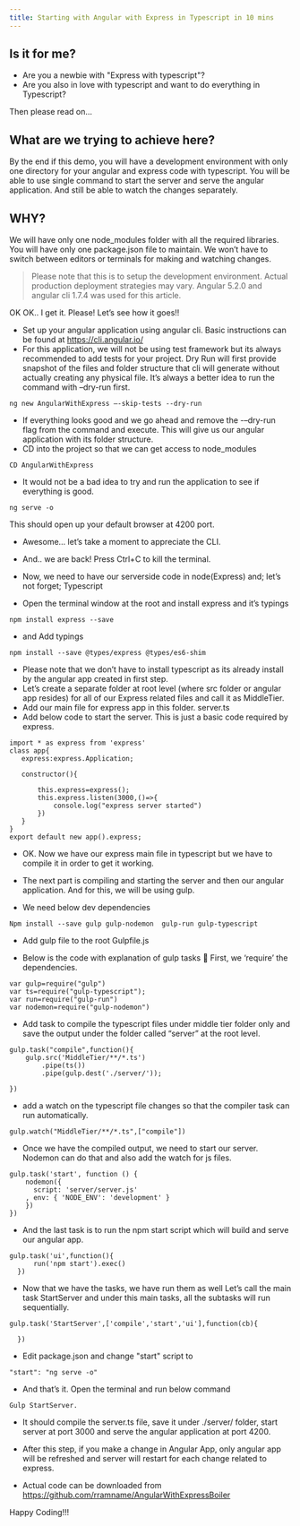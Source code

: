 ```yaml
---
title: Starting with Angular with Express in Typescript in 10 mins
---
```

## Is it for me?
* Are you a newbie with "Express with typescript"?
* Are you also in love with typescript and want to do everything in Typescript?

Then please read on...

## What are we trying to achieve here?
By the end if this demo, you will have a development environment with only one directory for your angular and express code with typescript.
You will be able to use single command to start the server and serve the angular application.
And still be able to watch the changes separately.

## WHY?
We will have only one node_modules folder with all the required libraries.
You will have only one package.json file to maintain.
We won’t have to switch between editors or terminals for making and watching changes.

> Please note that this is to setup the development environment. Actual production deployment strategies may vary.
> Angular 5.2.0 and angular cli 1.7.4 was used for this article.

OK OK.. I get it. Please! Let’s see how it goes!!

*	Set up your angular application using angular cli. Basic instructions can be found at
 https://cli.angular.io/
*	For this application, we will not be using test framework but its always recommended to add tests for your project. Dry Run will first provide snapshot of the files and folder structure that cli will generate without actually creating any physical file. It’s always a better idea to run the command with –dry-run first.
  ```
  ng new AngularWithExpress –-skip-tests --dry-run
```
* If everything looks good and we go ahead and remove the -–dry-run flag from the command and execute.
 This will give us our angular application with its folder structure.
*	CD into the project so that we can get access to node_modules
  ```
  CD AngularWithExpress
```
* It would not be a bad idea to try and run the application to see if everything is good.
```
ng serve -o
```
This should open up your default browser at 4200 port.

* Awesome… let’s take a moment to appreciate the CLI.

* And.. we are back! Press Ctrl+C to kill the terminal.

* Now, we need to have our serverside code in node(Express) and; let’s not forget; Typescript
* Open the terminal window at the root and install express and it’s typings 
```
npm install express --save
```
* and Add typings 
```
npm install --save @types/express @types/es6-shim
```
* Please note that we don’t have to install typescript as its already install by the angular app created in first step.
* Let’s create a separate folder at root level (where src folder or angular app resides) for all of our Express related files and call it as MiddleTier.
* Add our main file for express app in this folder.
	  server.ts
* Add below code to start the server. This is just a basic code required by express.
 
 ```
 import * as express from 'express'
class app{
    express:express.Application;
    
    constructor(){
        
        this.express=express();
        this.express.listen(3000,()=>{
            console.log("express server started")
        })
    }
}
export default new app().express;

```
* OK. Now we have our express main file in typescript but we have to compile it in order to get it working.
* The next part is compiling and starting the server and then our angular application. And for this, we will be using gulp.

* We need below dev dependencies
 ```
 Npm install --save gulp gulp-nodemon  gulp-run gulp-typescript
 ```
* Add gulp file to the root
  Gulpfile.js

* Below is the code with explanation of gulp tasks
 	First, we ‘require’ the dependencies.
``` 
var gulp=require("gulp")
var ts=require("gulp-typescript");
var run=require("gulp-run")
var nodemon=require("gulp-nodemon")
```
* Add task to compile the typescript files under middle tier folder only and save the output under the folder called “server” at the root level.
```
gulp.task("compile",function(){
    gulp.src('MiddleTier/**/*.ts')
        .pipe(ts())
        .pipe(gulp.dest('./server/'));

})
```
* add a watch on the typescript file changes so that the compiler task can run automatically.
```
gulp.watch("MiddleTier/**/*.ts",["compile"])

```

* Once we have the compiled output, we need to start our server. Nodemon can do that and also add the watch for js files.
```
gulp.task('start', function () {
    nodemon({
      script: 'server/server.js'
    , env: { 'NODE_ENV': 'development' }
    })
})
```
* And the last task is to run the npm start script which will build and serve our angular app.
```
gulp.task('ui',function(){
      run('npm start').exec()
  })

```
* Now that we have the tasks, we have run them as well 
Let’s call the main task StartServer and under this main tasks, all the subtasks will run sequentially.
```
gulp.task('StartServer',['compile','start','ui'],function(cb){

  })
  ```
  
 * Edit package.json and change "start" script to
 ```
 "start": "ng serve -o"
 ```
  
* And that’s it. Open the terminal and run below command
	
 ```
 Gulp StartServer.
 
 ```

* It should compile the server.ts file, save it under ./server/ folder, start server at port 3000 and serve the angular application at port 4200.

* After this step, if you make a change in Angular App, only angular app will be refreshed and server will restart for each change related to express.

* Actual code can be downloaded from https://github.com/rramname/AngularWithExpressBoiler

Happy Coding!!!



